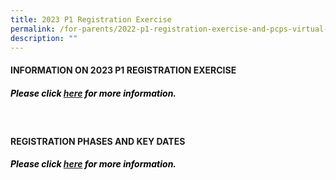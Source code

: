 ```yaml
---
title: 2023 P1 Registration Exercise
permalink: /for-parents/2022-p1-registration-exercise-and-pcps-virtual-tour/
description: ""
---
```

#### INFORMATION ON 2023 P1 REGISTRATION EXERCISE

##### <font color="black">Please click&nbsp;[here](https://www.moe.gov.sg/news/press-releases/20230523-2023-primary-one-registration-exercise-to-start-from-4-july-2023) for more information.</font>

<br>

#### REGISTRATION PHASES AND KEY DATES

##### <font color="black">Please click&nbsp;[here](https://www.moe.gov.sg/primary/p1-registration/registration-phases-key-dates) for more information.</font>